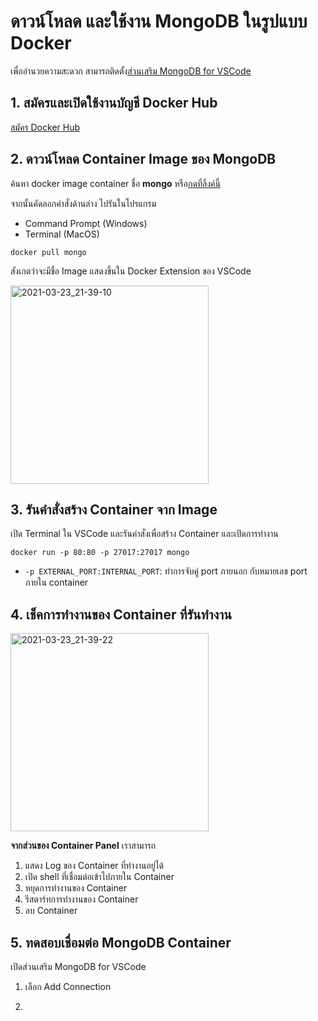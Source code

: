
# ดาวน์โหลด และใช้งาน MongoDB ในรูปแบบ Docker

เพื่ออำนวยความสะดวก สามารถติดตั้ง[ส่วนเสริม MongoDB for VSCode](https://marketplace.visualstudio.com/items?itemName=mongodb.mongodb-vscode)

## 1. สมัครและเปิดใช้งานบัญชี Docker Hub 

[สมัคร Docker Hub](https://hub.docker.com/signup)


## 2. ดาวน์โหลด Container Image ของ MongoDB 

ค้นหา docker image container ชื่อ **mongo** หรือ[กดที่ลิ้งค์นี้](https://hub.docker.com/_/mongo) 

จากนั้นคัดลอกคำสั่งด้านล่าง ไปรันในโปรแกรม

- Command Prompt (Windows)
- Terminal (MacOS)

```
docker pull mongo
```

สังเกตว่าจะมีชื่อ Image แสดงขึ้นใน Docker Extension ของ VSCode 

<img width="317" alt="2021-03-23_21-39-10" src="https://user-images.githubusercontent.com/85179/112164252-4fc3b480-8c20-11eb-8ec7-56b1c15cce01.png">


## 3. รันคำสั่งสร้าง Container จาก Image 

เปิด Terminal ใน VSCode และรันคำสั่งเพื่อสร้าง Container และเปิดการทำงาน

```
docker run -p 80:80 -p 27017:27017 mongo
```

- `-p EXTERNAL_PORT:INTERNAL_PORT`: ทำการจับคู่ port ภายนอก กับหมายเลข port ภายใน container

## 4. เช็คการทำงานของ Container ที่รันทำงาน

<img width="317" alt="2021-03-23_21-39-22" src="https://user-images.githubusercontent.com/85179/112164352-65d17500-8c20-11eb-949e-884d2968d5a1.png">


**จากส่วนของ Container Panel** เราสามารถ

1. แสดง Log ของ Container ที่ทำงานอยู่ได้
2. เปิด shell ที่เชื่อมต่อเข้าไปภายใน Container
3. หยุดการทำงานของ Container
4. รีสตาร์ทการทำงานของ Container
5. ลบ Container

## 5. ทดสอบเชื่อมต่อ MongoDB Container 

เปิดส่วนเสริม MongoDB for VSCode 

1. เลือก Add Connection 



2. 

